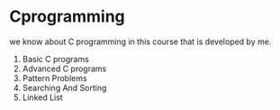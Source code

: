 # Cprogramming
we know about C programming in this course that is developed by me.
1. Basic C programs
2. Advanced C programs
3. Pattern Problems
4. Searching And Sorting
5. Linked List
